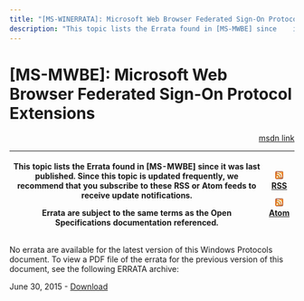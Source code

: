 ```yaml
---
title: "[MS-WINERRATA]: Microsoft Web Browser Federated Sign-On Protocol Extensions"
description: "This topic lists the Errata found in [MS-MWBE] since    it was last published. Since this topic is updated frequently, we recommend    that you"
---
```


# [MS-MWBE]: Microsoft Web Browser Federated Sign-On Protocol Extensions

<p align="right"><a href="https://msdn.microsoft.com/en-us/library/5ea31b60-deb6-47be-8703-939b62e35b57">msdn link</a></p>
<p> </p>

<table>
 <thead>
  <tr>
   <th>
   <p>This topic lists the Errata found in [MS-MWBE] since
   it was last published. Since this topic is updated frequently, we recommend
   that you subscribe to these RSS or Atom feeds to receive update
   notifications.</p>
   <p>Errata are subject to the same terms as the
   Open Specifications documentation referenced.</p>
   </th>
   <th>
   <p><img id="Picture 167" src="ms-winerrata_files/image001.png"><a href="http://blogs.msdn.com/b/protocol_content_errata/rss.aspx">RSS</a> </p>
   <p><img id="Picture 166" src="ms-winerrata_files/image001.png"><a href="http://blogs.msdn.com/b/protocol_content_errata/atom.aspx">Atom</a> </p>
   <p> </p>
   </th>
  </tr>
 </thead>
</table>

<p>No errata are available for the latest version of this
Windows Protocols document. To view a PDF file of the errata for the previous
version of this document, see the following ERRATA archive:</p>

<p>June 30, 2015 - <a href="http://go.microsoft.com/fwlink/?LinkId=617579">Download</a></p>


                